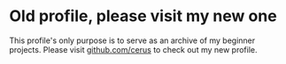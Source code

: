 # Old profile, please visit my new one
This profile's only purpose is to serve as an archive of my beginner projects. Please visit [github.com/cerus](https://github.com/cerus) to check out my new profile. 
